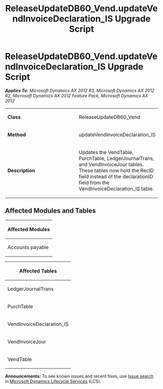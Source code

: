 ﻿---
title: ReleaseUpdateDB60_Vend.updateVendInvoiceDeclaration_IS Upgrade Script
TOCTitle: ReleaseUpdateDB60_Vend.updateVendInvoiceDeclaration_IS Upgrade Script
ms:assetid: fdd24f16-2758-9c55-40b9-24be248aba89
ms:mtpsurl: https://msdn.microsoft.com/en-us/library/JJ720141(v=AX.60)
ms:contentKeyID: 49712446
ms.date: 05/18/2015
mtps_version: v=AX.60
---

# ReleaseUpdateDB60\_Vend.updateVendInvoiceDeclaration\_IS Upgrade Script 


_**Applies To:** Microsoft Dynamics AX 2012 R3, Microsoft Dynamics AX 2012 R2, Microsoft Dynamics AX 2012 Feature Pack, Microsoft Dynamics AX 2012_

<table>
<colgroup>
<col style="width: 50%" />
<col style="width: 50%" />
</colgroup>
<tbody>
<tr class="odd">
<td><p><strong>Class</strong></p></td>
<td><p>ReleaseUpdateDB60_Vend</p></td>
</tr>
<tr class="even">
<td><p><strong>Method</strong></p></td>
<td><p>updateVendInvoiceDeclaration_IS</p></td>
</tr>
<tr class="odd">
<td><p><strong>Description</strong></p></td>
<td><p>Updates the VendTable, PurchTable, LedgerJournalTrans, and VendInvoiceJour tables. These tables now hold the RecID field instead of the declarationID field from the VendInvoiceDeclaration_IS table.</p></td>
</tr>
</tbody>
</table>


## Affected Modules and Tables

<table>
<colgroup>
<col style="width: 100%" />
</colgroup>
<thead>
<tr class="header">
<th><p>Affected Modules</p></th>
</tr>
</thead>
<tbody>
<tr class="odd">
<td><p>Accounts payable</p></td>
</tr>
</tbody>
</table>


<table>
<colgroup>
<col style="width: 100%" />
</colgroup>
<thead>
<tr class="header">
<th><p>Affected Tables</p></th>
</tr>
</thead>
<tbody>
<tr class="odd">
<td><p>LedgerJournalTrans</p></td>
</tr>
<tr class="even">
<td><p>PurchTable</p></td>
</tr>
<tr class="odd">
<td><p>VendInvoiceDeclaration_IS</p></td>
</tr>
<tr class="even">
<td><p>VendInvoiceJour</p></td>
</tr>
<tr class="odd">
<td><p>VendTable</p></td>
</tr>
</tbody>
</table>

  
**Announcements:** To see known issues and recent fixes, use [Issue search](http://go.microsoft.com/fwlink/?linkid=389258) in [Microsoft Dynamics Lifecycle Services](http://go.microsoft.com/fwlink/?linkid=306505) (LCS).

